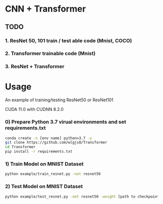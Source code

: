 # CNN + Transformer

## TODO

### 1. ResNet 50, 101 train / test able code (Mnist, COCO)

### 2. Transformer trainable code (Mnist)

### 3. ResNet + Transformer 



# Usage

An example of training/testing ResNet50 or ResNet101

CUDA 11.0 with CUDNN 8.2.0


### 0) Prepare Python 3.7 virual environments and set requirements.txt
```bash
conda create -n [env name] python=3.7 -y
git clone https://github.com/wlgjs8/Transformer
cd Transformer
pip install -r requirements.txt
```

### 1) Train Model on MNIST Dataset
```bash
python example/train_resnet.py -net resnet50 
```

### 2) Test Model on MNIST Dataset
```bash
python example/test_resnet.py -net resnet50 -weight [path to checkpoint]
```
